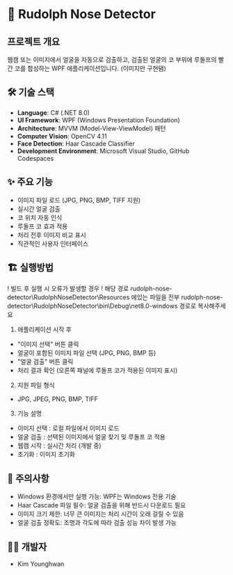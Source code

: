 # 🎄 Rudolph Nose Detector

## 프로젝트 개요
웹캠 또는 이미지에서 얼굴을 자동으로 검출하고, 검출된 얼굴의 코 부위에 루돌프의 빨간 코를 합성하는 WPF 애플리케이션입니다. (이미지만 구현됌)

## 🛠 기술 스택
- **Language**: C# (.NET 8.0)
- **UI Framework**: WPF (Windows Presentation Foundation)
- **Architecture**: MVVM (Model-View-ViewModel) 패턴
- **Computer Vision**: OpenCV 4.11
- **Face Detection**: Haar Cascade Classifier
- **Development Environment**: Microsoft Visual Studio, GitHub Codespaces

## ✨ 주요 기능
- 이미지 파일 로드 (JPG, PNG, BMP, TIFF 지원)
- 실시간 얼굴 검출
- 코 위치 자동 인식
- 루돌프 코 효과 적용
- 처리 전후 이미지 비교 표시
- 직관적인 사용자 인터페이스

## 🏗️ 실행방법

! 빌드 후 실행 시 오류가 발생할 경우
! 해당 경로 rudolph-nose-detector\RudolphNoseDetector\Resources 에있는 파일을 전부 rudolph-nose-detector\RudolphNoseDetector\bin\Debug\net8.0-windows 경로로 복사해주세요
 
1. 애플리케이션 시작 후
- "이미지 선택" 버튼 클릭
- 얼굴이 포함된 이미지 파일 선택 (JPG, PNG, BMP 등)
- "얼굴 검출" 버튼 클릭
- 처리 결과 확인 (오른쪽 패널에 루돌프 코가 적용된 이미지 표시)

2. 지원 파일 형식
- JPG, JPEG, PNG, BMP, TIFF

3. 기능 설명
- 이미지 선택 : 로컬 파일에서 이미지 로드
- 얼굴 검출 : 선택된 이미지에서 얼굴 찾기 및 루돌프 코 적용
- 웹캠 시작 : 실시간 처리 (개발 중)
- 초기화 : 이미지 초기화

## 🎯 주의사항
- Windows 환경에서만 실행 가능: WPF는 Windows 전용 기술
- Haar Cascade 파일 필수: 얼굴 검출을 위해 반드시 다운로드 필요
- 이미지 크기 제한: 너무 큰 이미지는 처리 시간이 오래 걸릴 수 있음
- 얼굴 검출 정확도: 조명과 각도에 따라 검출 성능 차이 발생 가능


## 👨‍💻 개발자
 - Kim Younghwan
